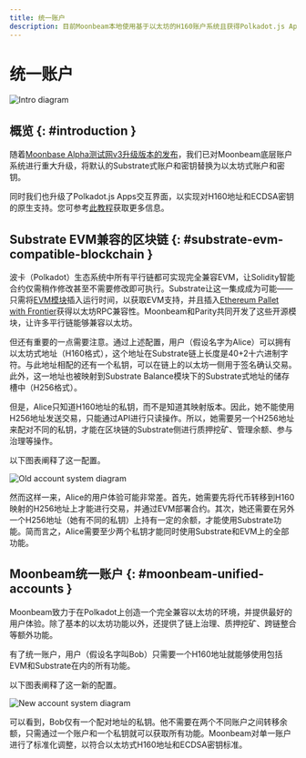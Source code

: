 ```yaml
---
title: 统一账户
description: 目前Moonbeam本地使用基于以太坊的H160账户系统且获得Polkadot.js Apps的支持。
---
```


# 统一账户

![Intro diagram](/images/learn/features/unified-accounts/unified-accounts-banner.png)

## 概览 {: #introduction } 

随着[Moonbase Alpha测试网v3升级版本的发布](https://moonbeam.network/announcements/moonbeam-network-upgrades-account-structure-to-match-ethereum/)，我们已对Moonbeam底层账户系统进行重大升级，将默认的Substrate式账户和密钥替换为以太坊式账户和密钥。

同时我们也升级了Polkadot.js Apps交互界面，以实现对H160地址和ECDSA密钥的原生支持。您可参考[此教程](/integrations/wallets/polkadotjs/)获取更多信息。

## Substrate EVM兼容的区块链 {: #substrate-evm-compatible-blockchain } 

波卡（Polkadot）生态系统中所有平行链都可实现完全兼容EVM，让Solidity智能合约仅需稍作修改甚至不需要修改即可执行。Substrate让这一集成成为可能——只需将[EVM模块](https://docs.rs/pallet-evm/2.0.1/pallet_evm/)插入运行时间，以获取EVM支持，并且插入[Ethereum Pallet with Frontier](https://github.com/paritytech/frontier)获得以太坊RPC兼容性。Moonbeam和Parity共同开发了这些开源模块，让许多平行链能够兼容以太坊。

但还有重要的一点需要注意。通过上述配置，用户（假设名字为Alice）可以拥有以太坊式地址（H160格式），这个地址在Substrate链上长度是40+2十六进制字符。与此地址相配的还有一个私钥，可以在链上的以太坊一侧用于签名确认交易。此外，这一地址也被映射到Substrate Balance模块下的Substrate式地址的储存槽中（H256格式）。

但是，Alice只知道H160地址的私钥，而不是知道其映射版本。因此，她不能使用H256地址发送交易，只能通过API进行只读操作。所以，她需要另一个H256地址来配对不同的私钥，才能在区块链的Substrate侧进行质押挖矿、管理余额、参与治理等操作。

以下图表阐释了这一配置。

![Old account system diagram](/images/learn/features/unified-accounts/unified-accounts-1.png)

然而这样一来，Alice的用户体验可能非常差。首先，她需要先将代币转移到H160映射的H256地址上才能进行交易，并通过EVM部署合约。其次，她还需要在另外一个H256地址（她有不同的私钥）上持有一定的余额，才能使用Substrate功能。简而言之，Alice需要至少两个私钥才能同时使用Substrate和EVM上的全部功能。

## Moonbeam统一账户 {: #moonbeam-unified-accounts } 

Moonbeam致力于在Polkadot上创造一个完全兼容以太坊的环境，并提供最好的用户体验。除了基本的以太坊功能以外，还提供了链上治理、质押挖矿、跨链整合等额外功能。

有了统一账户，用户（假设名字叫Bob）只需要一个H160地址就能够使用包括EVM和Substrate在内的所有功能。

以下图表阐释了这一新的配置。

![New account system diagram](/images/learn/features/unified-accounts/unified-accounts-2.png)

可以看到，Bob仅有一个配对地址的私钥。他不需要在两个不同账户之间转移余额，只需通过一个账户和一个私钥就可以获取所有功能。Moonbeam对单一账户进行了标准化调整，以符合以太坊式H160地址和ECDSA密钥标准。